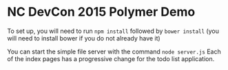 # NC DevCon 2015 Polymer Demo

To set up, you will need to run
`npm install` followed by `bower install` (you will need to install bower if you do not already have it)

You can start the simple file server with the command `node server.js` Each of the index pages has a progressive change for the todo list application.
